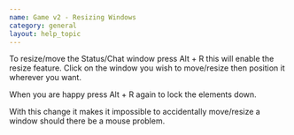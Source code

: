 ```yaml
---
name: Game v2 - Resizing Windows
category: general
layout: help_topic
---
```

To resize/move the Status/Chat window press Alt + R this will enable the resize feature. Click on the window you wish to move/resize then position it wherever you want.

When you are happy press Alt + R again to lock the elements down.

With this change it makes it impossible to accidentally move/resize a window should there be a mouse problem.